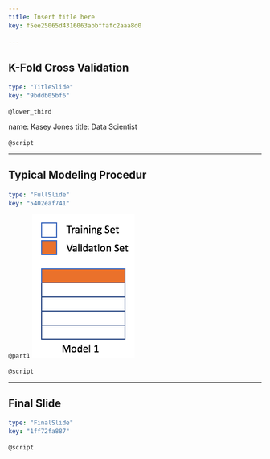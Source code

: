 ```yaml
---
title: Insert title here
key: f5ee25065d4316063abbffafc2aaa8d0

---
```

## K-Fold Cross Validation

```yaml
type: "TitleSlide"
key: "9bddb05bf6"
```

`@lower_third`

name: Kasey Jones
title: Data Scientist


`@script`



---
## Typical Modeling Procedur

```yaml
type: "FullSlide"
key: "5402eaf741"
```

`@part1`
![](https://github.com/kaseyriver11/datacamp_images/blob/master/Round_1.png)


`@script`



---
## Final Slide

```yaml
type: "FinalSlide"
key: "1ff72fa887"
```

`@script`


